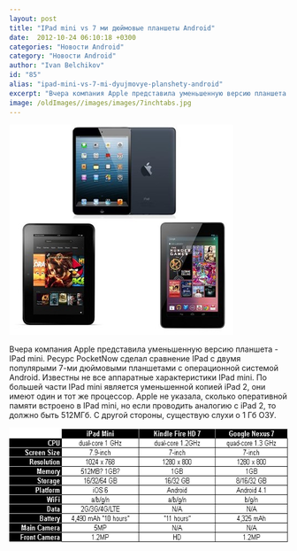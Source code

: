 ```yaml
---
layout: post
title: "IPad mini vs 7 ми дюймовые планшеты Android"
date:  2012-10-24 06:10:18 +0300
categories: "Новости Android"
category: "Новости Android"
author: "Ivan Belchikov"
id: "85"
alias: "ipad-mini-vs-7-mi-dyujmovye-planshety-android"
excerpt: "Вчера компания Apple представила уменьшенную версию планшета - IPad mini. Ресурс PocketNow сделал сравнение IPad с двумя популярыми 7-ми дюймовыми планшетами с операционной системой Android."
image: /oldImages//images/images/7inchtabs.jpg
---
```

<a href="#" rel="nofollow" ><img  src="/oldImages/images/images/7inchtabs.jpg" border="0" alt="" ></a>

Вчера компания Apple представила уменьшенную версию планшета - IPad mini. Ресурс PocketNow сделал сравнение IPad с двумя популярыми 7-ми дюймовыми планшетами с операционной системой Android.
Известны не все аппаратные характеристики IPad mini. По большей части IPad mini является уменьшенной копией iPad 2, они  имеют один и тот же процессор. Apple не указала, сколько оперативной памяти встроено в IPad mini, но если проводить аналогию с iPad 2, то должно быть 512МГб. С другой стороны, существую слухи о 1 Гб ОЗУ.

<a href="#" rel="nofollow" ><img  src="/oldImages/images/images/7intabcomp1.png" border="0" alt="" title="7intabcomp" width="609" height="207" ></a>

